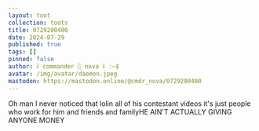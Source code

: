 ```yaml
---
layout: toot
collection: toots
title: 0729200400
date: 2024-07-29
published: true
tags: []
pinned: false
author: ⸸ commander ░ nova ⸸ :~$
avatar: /img/avatar/daemon.jpeg
mastodon: https://mastodon.online/@cmdr_nova/0729200400
---
```


Oh man I never noticed that lolin all of his contestant videos it's just people who work for him and friends and familyHE AIN'T ACTUALLY GIVING ANYONE MONEY
